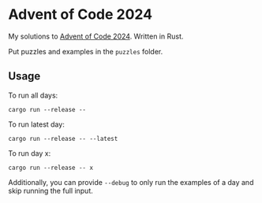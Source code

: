 # Advent of Code 2024

My solutions to [Advent of Code 2024](https://adventofcode.com/2024). Written in Rust.

Put puzzles and examples in the `puzzles` folder.  

## Usage
To run all days:
```shell
cargo run --release --
```
To run latest day:
```shell
cargo run --release -- --latest
```
To run day x:
```shell
cargo run --release -- x
```
Additionally, you can provide `--debug` to only run the examples
of a day and skip running the full input.
